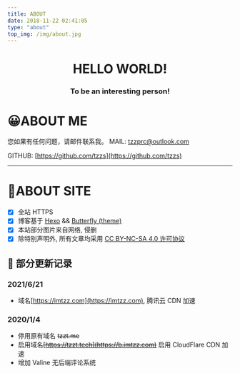 ```yaml
---
title: ABOUT
date: 2018-11-22 02:41:05
type: "about"
top_img: /img/about.jpg
---
```


<center><h1>HELLO WORLD!</h1></center>
<center><h3>To be an interesting person!</h3></center>

# 😀ABOUT ME

您如果有任何问题，请邮件联系我。
MAIL: [tzzprc@outlook.com](mailto:tzzprc@outlook.com)

GITHUB: [https://github.com/tzzs](https://github.com/tzzs)

---

# 🌌ABOUT SITE

- [x] 全站 HTTPS
- [x] 博客基于 [Hexo](https://hexo.io/zh-cn/) && [Butterfly (theme)](https://butterfly.js.org/)
- [x] 本站部分图片来自网络, 侵删
- [x] 除特别声明外, 所有文章均采用 [CC BY-NC-SA 4.0 许可协议](https://creativecommons.org/licenses/by-nc-sa/4.0/)

## 📅 部分更新记录

### 2021/6/21

- 域名[https://imtzz.com](https://imtzz.com), 腾讯云 CDN 加速

<!-- ### 2020/2/24
- 启用域名[https://b.imtzz.com](https://b.imtzz.com)，Coding Pages直接访问

### 2020/2/2
- 停用原有域名 tzzt.tech
- 启用域名[https://blog.imtzz.com](https://b.imtzz.com)
- 启用 腾讯云 CDN 加速, 国外IP自动回源([https://github.com/tzzs](https://github.com/tzzs)) -->

### 2020/1/4

- 停用原有域名 ~~tzzt.me~~
- 启用域名~~[https://tzzt.tech](https://b.imtzz.com)~~ 启用 CloudFlare CDN 加速
- 增加 Valine 无后端评论系统

<!-- ### 2019/3/22
- 启用域名[https://tzzt.me](https://b.imtzz.com) 启用 CloudFlare CDN 加速 -->
